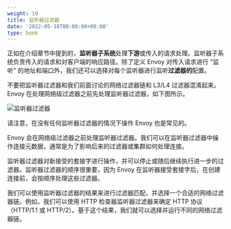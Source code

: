 ```yaml
---
weight: 10
title: 监听器过滤器
date: '2022-05-18T00:00:00+08:00'
type: book
---
```


正如在介绍章节中提到的，**监听器子系统**处理**下游**或传入的请求处理。监听器子系统负责传入的请求和对客户端的响应路径。除了定义 Envoy 对传入请求进行 "监听" 的地址和端口外，我们还可以选择对每个监听器进行监听**过滤器的**配置。

不要把监听器过滤器和我们前面讨论的网络过滤器链和 L3/L4 过滤器混淆起来。Envoy 在处理网络级过滤器之前先处理监听器过滤器，如下图所示。

![监听器过滤器](../../images/008i3skNly1gz9lomg0ulj316c0u00up.jpg "监听器过滤器")

请注意，在没有任何监听器过滤器的情况下操作 Envoy 也是常见的。

Envoy 会在网络级过滤器之前处理监听器过滤器。我们可以在监听器过滤器中操作连接元数据，通常是为了影响后来的过滤器或集群如何处理连接。

监听器过滤器对新接受的套接字进行操作，并可以停止或随后继续执行进一步的过滤器。监听器过滤器的顺序很重要，因为 Envoy 在监听器接受套接字后，在创建连接前，会按顺序处理这些过滤器。

我们可以使用监听器过滤器的结果来进行过滤器匹配，并选择一个合适的网络过滤器链。例如，我们可以使用 HTTP 检查器监听器过滤器来确定 HTTP 协议（HTTP/1.1 或 HTTP/2）。基于这个结果，我们就可以选择并运行不同的网络过滤器链。